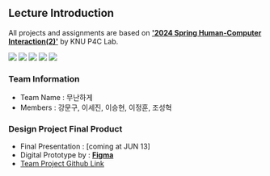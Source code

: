 ## Lecture Introduction
All projects and assignments are based on <a href="https://knu-p4c-lab.github.io/lectures/b9328116-78fe-5d43-9168-0b473b75b2e2/" target="_blank">**'2024 Spring Human-Computer Interaction(2)'**</a> by KNU P4C Lab.

<img src="https://img.shields.io/badge/Figma-F24E1E?style=for-the-badge&logo=Figma&logoColor=white"> <img src="https://img.shields.io/badge/slides-FBBC04?style=for-the-badge&logo=googleslides&logoColor=black"> <img src="https://img.shields.io/badge/sheets-34A853?style=for-the-badge&logo=googlesheets&logoColor=white"> <img src="https://img.shields.io/badge/docs-4285F4?style=for-the-badge&logo=googledocs&logoColor=white"> <img src="https://img.shields.io/badge/forms-7248B9?style=for-the-badge&logo=googleforms&logoColor=white">


### Team Information
- Team Name : 무난하게
- Members : 강문구, 이세진, 이승현, 이정훈, 조성혁

### Design Project Final Product
- Final Presentation : [coming at JUN 13]
- Digital Prototype by : <a href="https://knu-p4c-lab.github.io/lectures/b9328116-78fe-5d43-9168-0b473b75b2e2/](https://www.figma.com/proto/cI6xRCcfZ1WHToqPEiOq1E/Digital-Prototyping---%EB%AC%B4%EB%82%9C%ED%95%98%EA%B2%8C_%EC%9D%B4%EC%84%B8%EC%A7%84?node-id=15-4&t=2bxRt75XjGbtI78p-1&scaling=min-zoom&page-id=1%3A75&starting-point-node-id=15%3A4&show-proto-sidebar=1)" target="_blank">**Figma**</a>
- <a href="https://github.com/users/liebenholz/projects/3" target="_blank">Team Project Github Link</a>
